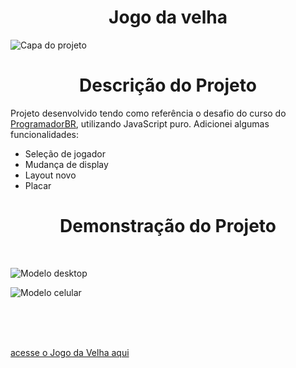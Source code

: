 <h1 align="center"> Jogo da velha </h1>

![Capa do projeto](https://user-images.githubusercontent.com/98058431/165593607-d19296ba-83d9-44ab-998a-1c61578a49d3.png)


<h1 align="center"> Descrição do Projeto </h1>

Projeto desenvolvido tendo como referência o desafio do curso do <a href="https://programadorbr.com">ProgramadorBR</a>, utilizando JavaScript puro.
Adicionei algumas funcionalidades:

- Seleção de jogador
- Mudança de display
- Layout novo
- Placar

<h1 align="center"> Demonstração do Projeto </h1>

<br>

![Modelo desktop](https://user-images.githubusercontent.com/98058431/165599350-bfdba1e0-fc3f-4a1d-8d16-c69bbae880e2.gif)




![Modelo celular](https://user-images.githubusercontent.com/98058431/165620069-fe087349-4aa8-49d3-bcb7-74c312e1091a.gif)

<br>
<br>
<br>

<a href="https://g4brielbarbosa.github.io/Jogo-da-Velha/">acesse o Jogo da Velha aqui</a>



